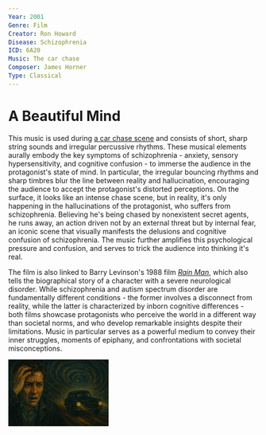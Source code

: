 ```yaml
---
Year: 2001
Genre: Film
Creator: Ron Howard
Disease: Schizophrenia
ICD: 6A20
Music: The car chase
Composer: James Horner
Type: Classical
---
```


# A Beautiful Mind

This music is used during [a car chase scene](https://youtu.be/uB9Gzz3yhYY?si=yrWUg5Wto2fHtTPl) and consists of short, sharp string sounds and irregular percussive rhythms. These musical elements aurally embody the key symptoms of schizophrenia - anxiety, sensory hypersensitivity, and cognitive confusion - to immerse the audience in the protagonist's state of mind. In particular, the irregular bouncing rhythms and sharp timbres blur the line between reality and hallucination, encouraging the audience to accept the protagonist's distorted perceptions.
On the surface, it looks like an intense chase scene, but in reality, it's only happening in the hallucinations of the protagonist, who suffers from schizophrenia. Believing he's being chased by nonexistent secret agents, he runs away, an action driven not by an external threat but by internal fear, an iconic scene that visually manifests the delusions and cognitive confusion of schizophrenia. The music further amplifies this psychological pressure and confusion, and serves to trick the audience into thinking it's real.

The film is also linked to Barry Levinson's 1988 film [*Rain Man*](ahn_ire.md), which also tells the biographical story of a character with a severe neurological disorder. While schizophrenia and autism spectrum disorder are fundamentally different conditions - the former involves a disconnect from reality, while the latter is characterized by inborn cognitive differences - both films showcase protagonists who perceive the world in a different way than societal norms, and who develop remarkable insights despite their limitations. Music in particular serves as a powerful medium to convey their inner struggles, moments of epiphany, and confrontations with societal misconceptions.

<img src="./seo_jaeuk_img.png" alt="An image showing a figure driving away in a car through a dark and unsettling atmosphere symbolizes the chaotic inner world of a schizophrenic and the moment when the boundary between reality and hallucination breaks down." style="width:40%;" />
